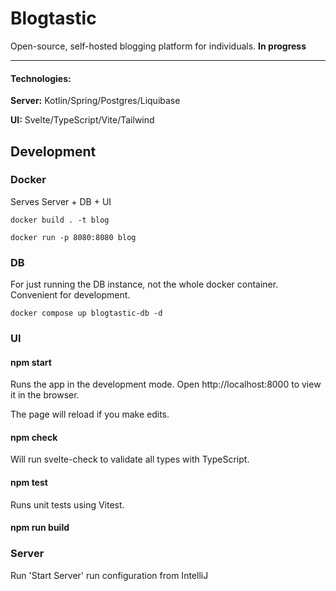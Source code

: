 # Blogtastic

Open-source, self-hosted blogging platform for individuals. **In progress**

---
#### Technologies:

**Server:** Kotlin/Spring/Postgres/Liquibase

**UI:** Svelte/TypeScript/Vite/Tailwind

## Development


### Docker

Serves Server + DB + UI

```
docker build . -t blog
```
```
docker run -p 8080:8080 blog
```

### DB

For just running the DB instance, not the whole docker container. Convenient for development.

```
docker compose up blogtastic-db -d
```

### UI

#### npm start

Runs the app in the development mode.
Open http://localhost:8000 to view it in the browser.

The page will reload if you make edits.

#### npm check

Will run svelte-check to validate all types with TypeScript.

#### npm test

Runs unit tests using Vitest.

#### npm run build

### Server

Run 'Start Server' run configuration from IntelliJ

